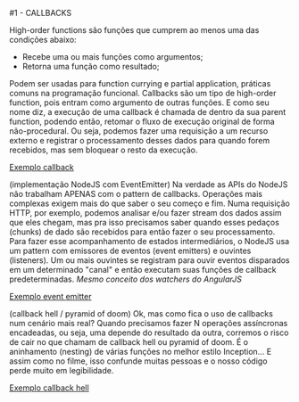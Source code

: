 #1 - CALLBACKS

High-order functions são funções que cumprem ao menos uma das condições abaixo:
- Recebe uma ou mais funções como argumentos;
- Retorna uma função como resultado;

Podem ser usadas para function currying e partial application, práticas comuns na programação
funcional. Callbacks são um tipo de high-order function, pois entram como argumento de outras
funções. E como seu nome diz, a execução de uma callback é chamada de dentro da sua parent function,
podendo então, retomar o fluxo de execução original de forma não-procedural.
Ou seja, podemos fazer uma requisição a um recurso externo e registrar o processamento desses dados
para quando forem recebidos, mas sem bloquear o resto da execução.

[Exemplo callback](1_callback.js)

(implementação NodeJS com EventEmitter)
Na verdade as APIs do NodeJS não trabalham APENAS com o pattern de callbacks. Operações mais
complexas exigem mais do que saber o seu começo e fim. Numa requisição HTTP, por exemplo,
podemos analisar e/ou fazer stream dos dados assim que eles chegam, mas pra isso precisamos
saber quando esses pedaços (chunks) de dado são recebidos para então fazer o seu processamento.
Para fazer esse acompanhamento de estados intermediários, o NodeJS usa um pattern com
emissores de eventos (event emitters) e ouvintes (listeners). Um ou mais ouvintes se registram para ouvir eventos disparados em um determinado "canal" e então executam suas funções de callback predeterminadas. *Mesmo conceito dos watchers do AngularJS*

[Exemplo event emitter](2_eventEmitter.js)

(callback hell / pyramid of doom)
Ok, mas como fica o uso de callbacks num cenário mais real?
Quando precisamos fazer N operações assíncronas encadeadas, ou seja, uma depende do
resultado da outra, corremos o risco de cair no que chamam de callback hell ou pyramid of
doom. É o aninhamento (nesting) de várias funções no melhor estilo Inception... E assim
como no filme, isso confunde muitas pessoas e o nosso código perde muito em legibilidade.

[Exemplo callback hell](3_callbackHell.js)
